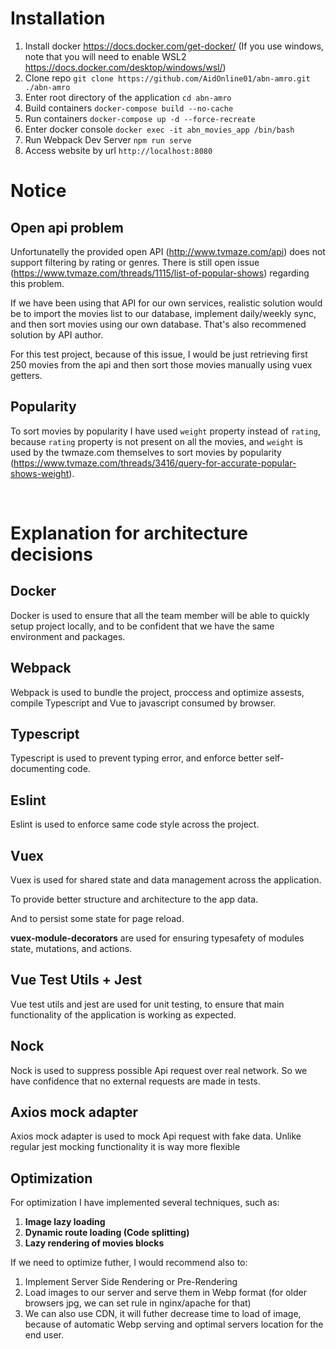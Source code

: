 # Installation
1. Install docker https://docs.docker.com/get-docker/ (If you use windows, note that you will need to enable WSL2 https://docs.docker.com/desktop/windows/wsl/)
2. Clone repo `git clone https://github.com/AidOnline01/abn-amro.git ./abn-amro`
3. Enter root directory of the application `cd abn-amro`
4. Build containers `docker-compose build --no-cache`
5. Run containers `docker-compose up -d --force-recreate`
6. Enter docker console `docker exec -it abn_movies_app /bin/bash`
7. Run Webpack Dev Server `npm run serve`
8. Access website by url `http://localhost:8080` 

# Notice

## Open api problem
Unfortunatelly the provided open API (http://www.tvmaze.com/api) does not support filtering by rating or genres. There is still open issue (https://www.tvmaze.com/threads/1115/list-of-popular-shows) regarding this problem.

If we have been using that API for our own services, realistic solution would be to import the movies list to our database, implement daily/weekly sync, and then sort movies using our own database. That's also recommened solution by API author.

For this test project, because of this issue, I would be just retrieving first 250 movies from the api and then sort those movies manually using vuex getters.

## Popularity
To sort movies by popularity I have used `weight` property instead of `rating`, because `rating` property is not present on all the movies, and `weight` is used by the twmaze.com themselves to sort movies by popularity (https://www.tvmaze.com/threads/3416/query-for-accurate-popular-shows-weight). 

<br>


# Explanation for architecture decisions

## Docker
Docker is used to ensure that all the team member will be able to quickly setup project locally, and to be confident that we have the same environment and packages.

## Webpack
Webpack is used to bundle the project, proccess and optimize assests, compile Typescript and Vue to javascript consumed by browser.

## Typescript
Typescript is used to prevent typing error, and enforce better self-documenting code.

## Eslint
Eslint is used to enforce same code style across the project.

## Vuex
Vuex is used for shared state and data management across the application. 

To provide better structure and architecture to the app data. 

And to persist some state for page reload. 

**vuex-module-decorators** are used for ensuring typesafety of modules state, mutations, and actions. 

## Vue Test Utils + Jest
Vue test utils and jest are used for unit testing, to ensure that main functionality of the application is working as expected.

## Nock
Nock is used to suppress possible Api request over real network. So we have confidence that no external requests are made in tests.

## Axios mock adapter
Axios mock adapter is used to mock Api request with fake data. Unlike regular jest mocking functionality it is way more flexible

## Optimization
For optimization I have implemented several techniques, such as: 
1. **Image lazy loading**
1. **Dynamic route loading (Code splitting)**
1. **Lazy rendering of movies blocks**

If we need to optimize futher, I would recommend also to:
1. Implement Server Side Rendering or Pre-Rendering
1. Load images to our server and serve them in Webp format (for older browsers jpg, we can set rule in nginx/apache for that)
1. We can also use CDN, it will futher decrease time to load of image, because of automatic Webp serving and optimal servers location for the end user.
